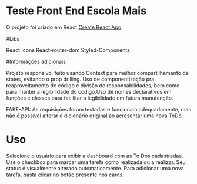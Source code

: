 # Teste Front End Escola Mais

O projeto foi criado em React [Create React App](https://github.com/facebook/create-react-app).

#Libs

React Icons
React-router-dom
Styled-Components

#Informações adicionais

Projeto responsivo, feito usando Context para melhor compartilhamento de states, evitando o prop drilling. Uso de componentização pra reaproveitamento de código e divisão de responsabilidades, bem como para manter a legibilidade do código.Uso de nomes declarativos em funções e classes para facilitar a legibilidade em futura manutenção.

FAKE-API: As requisições foram testadas e funcionam adequadamente, mas não é possível alterar o dicionário original ao acresentar uma nova ToDo.

# Uso

Selecione o usuário para exibir a dashboard com as To Dos cadastradas. Use o checkbox para marcar uma tarefa como realizada ou a realizar. Seu status é visualmente alterado automaticamente.
Para adicionar uma nova tarefa, basta clicar no botão presente nos cards.
